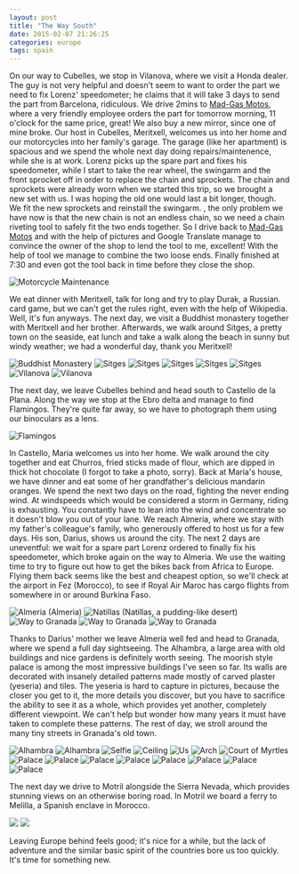 ```yaml
---
layout: post
title: "The Way South"
date: 2015-02-07 21:26:25
categories: europe
tags: spain
---
```

[madgas]: http://www.madgasmotos.com/ "Mad-Gas Motos"
[pic-fixing-bikes]: https://saschaeglau.com/upload/travel/3/0.jpg "Motorcycle Maintenance"
[pic-monastery]: https://saschaeglau.com/upload/travel/3/1.jpg "Buddhist Monastery"
[pic-sitges-1]: https://saschaeglau.com/upload/travel/3/2.jpg "Sitges"
[pic-sitges-2]: https://saschaeglau.com/upload/travel/3/3.jpg "Sitges"
[pic-sitges-3]: https://saschaeglau.com/upload/travel/3/4.jpg "Sitges"
[pic-sitges-4]: https://saschaeglau.com/upload/travel/3/5.jpg "Sitges"
[pic-sitges-5]: https://saschaeglau.com/upload/travel/3/6.jpg "Sitges"
[pic-sitges-6]: https://saschaeglau.com/upload/travel/3/7.jpg "Vilanova"
[pic-sitges-7]: https://saschaeglau.com/upload/travel/3/8.jpg "Vilanova"
[pic-flamingos]: https://saschaeglau.com/upload/travel/3/9.jpg "Flamingos"
[pic-natillas]: https://saschaeglau.com/upload/travel/3/10.jpg "Natillas"
[pic-almeria]: https://saschaeglau.com/upload/travel/3/11.jpg "Almeria"
[pic-way-to-granada-1]: https://saschaeglau.com/upload/travel/3/12.jpg "Way to Granada"
[pic-way-to-granada-2]: https://saschaeglau.com/upload/travel/3/13.jpg "Way to Granada"
[pic-way-to-granada-3]: https://saschaeglau.com/upload/travel/3/14.jpg "Way to Granada"
[pic-alhambra-outside]: https://saschaeglau.com/upload/travel/3/15.jpg "Alhambra"
[pic-alhambra-panorama]: https://saschaeglau.com/upload/travel/3/16.jpg "Alhambra"
[pic-selfie]: https://saschaeglau.com/upload/travel/3/17.jpg "Selfie"
[pic-ceiling]: https://saschaeglau.com/upload/travel/3/18.jpg "Ceiling"
[pic-us]: https://saschaeglau.com/upload/travel/3/19.jpg "Us"
[pic-arch]: https://saschaeglau.com/upload/travel/3/20.jpg "Arch"
[pic-myrtle]: https://saschaeglau.com/upload/travel/3/21.jpg "Court of Myrtles"
[pic-palace-1]: https://saschaeglau.com/upload/travel/3/22.jpg "Palace"
[pic-palace-2]: https://saschaeglau.com/upload/travel/3/23.jpg "Palace"
[pic-palace-3]: https://saschaeglau.com/upload/travel/3/24.jpg "Palace"
[pic-palace-4]: https://saschaeglau.com/upload/travel/3/25.jpg "Palace"
[pic-palace-5]: https://saschaeglau.com/upload/travel/3/26.jpg "Palace"
[pic-palace-6]: https://saschaeglau.com/upload/travel/3/27.jpg "Palace"
[pic-palace-7]: https://saschaeglau.com/upload/travel/3/28.jpg "Palace"
[pic-palace-8]: https://saschaeglau.com/upload/travel/3/29.jpg "Palace"
On our way to Cubelles, we stop in Vilanova, where we visit a Honda dealer. The guy is not very helpful and doesn't seem to want to order the part we need to fix Lorenz' speedometer; he claims that it will take 3 days to send the part from Barcelona, ridiculous. We drive 2mins to [Mad-Gas Motos][madgas], where a very friendly employee orders the part for tomorrow morning, 11 o'clock for the same price, great! We also buy a new mirror, since one of mine broke. Our host in Cubelles, Meritxell, welcomes us into her home and our motorcycles into her family's garage. The garage (like her apartment) is spacious and we spend the whole next day doing repairs/maintenence, while she is at work. Lorenz picks up the spare part and fixes his speedometer, while I start to take the rear wheel, the swingarm and the front sprocket off in order to replace the chain and sprockets. The chain and sprockets were already worn when we started this trip, so we brought a new set with us. I was hoping the old one would last a bit longer, though. We fit the new sprockets and reinstall the swingarm. , the only problem we have now is that the new chain is not an endless chain, so we need a chain riveting tool to safely fit the two ends together. So I drive back to [Mad-Gas Motos][madgas] and with the help of pictures and Google Translate manage to convince the owner of the shop to lend the tool to me, excellent! With the help of tool we manage to combine the two loose ends. Finally finished at 7:30 and even got the tool back in time before they close the shop.

![][pic-fixing-bikes]

We eat dinner with Meritxell, talk for long and try to play Durak, a Russian. card game, but we can't get the rules right, even with the help of Wikipedia. Well, it's fun anyways. The next day, we visit a Buddhist monastery together with Meritxell and her brother. Afterwards, we walk around Sitges, a pretty town on the seaside, eat lunch and take a walk along the beach in sunny but windy weather; we had a wonderful day, thank you Meritxell!

![][pic-monastery]
![][pic-sitges-1]
![][pic-sitges-2]
![][pic-sitges-3]
![][pic-sitges-4]
![][pic-sitges-5]
![][pic-sitges-6]
![][pic-sitges-7]

The next day, we leave Cubelles behind and head south to Castello de la Plana. Along the way we stop at the Ebro delta and manage to find Flamingos. They're quite far away, so we have to photograph them using our binoculars as a lens.

![][pic-flamingos]

In Castello, Maria welcomes us into her home. We walk around the city together and eat Churros, fried sticks made of flour, which are dipped in thick hot chocolate (I forgot to take a photo, sorry). Back at Maria's house, we have dinner and eat some of her grandfather's delicious mandarin oranges. We spend the next two days on the road, fighting the never ending wind. At windspeeds which would be considered a storm in Germany, riding is exhausting. You constantly have to lean into the wind and concentrate so it doesn't blow you out of your lane. We reach Almeria, where we stay with my father's colleague's family, who generously offered to host us for a few days. His son, Darius, shows us around the city. The next 2 days are uneventful: we wait for a spare part Lorenz ordered to finally fix his speedometer, which broke again on the way to Almeria. We use the waiting time to try to figure out how to get the bikes back from Africa to Europe. Flying them back seems like the best and cheapest option, so we'll check at the airport in Fez (Morocco), to see if Royal Air Maroc has cargo flights from somewhere in or around Burkina Faso.

![][pic-almeria]
(Almeria)
![][pic-natillas]
(Natillas, a pudding-like desert)
![][pic-way-to-granada-1]
![][pic-way-to-granada-2]
![][pic-way-to-granada-3]

Thanks to Darius' mother we leave Almeria well fed and head to Granada, where we spend a full day sightseeing. The Alhambra, a large area with old buildings and nice gardens is definitely worth seeing. The moorish style palace is among the most impressive buildings I've seen so far. Its walls are decorated with insanely detailed patterns made mostly of carved plaster (yeseria) and tiles. The yeseria is hard to capture in pictures, because the closer you get to it, the more details you discover, but you have to sacrifice the ability to see it as a whole, which provides yet another, completely different viewpoint. We can't help but wonder how many years it must have taken to complete these patterns. The rest of day, we stroll around the many tiny streets in Granada's old town.

![][pic-alhambra-outside]
![][pic-alhambra-panorama]
![][pic-selfie]
![][pic-ceiling]
![][pic-us]
![][pic-arch]
![][pic-myrtle]
![][pic-palace-1]
![][pic-palace-2]
![][pic-palace-3]
![][pic-palace-4]
![][pic-palace-5]
![][pic-palace-6]
![][pic-palace-7]
![][pic-palace-8]

The next day we drive to Motril alongside the Sierra Nevada, which provides stunning views on an otherwise boring road. In Motril we board a ferry to Melilla, a Spanish enclave in Morocco.

![](https://saschaeglau.com/upload/travel/3/30.jpg)
![](https://saschaeglau.com/upload/travel/3/31.jpg)

Leaving Europe behind feels good; it's nice for a while, but the lack of adventure and the similar basic spirit of the countries bore us too quickly. It's time for something new.
